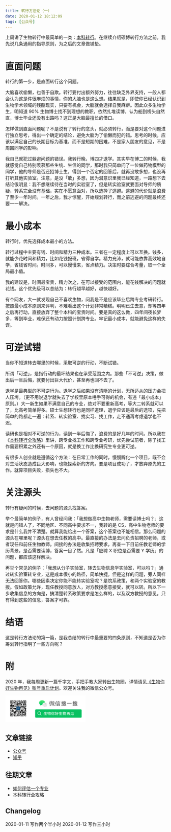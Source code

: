 ```yaml
---
title: 转行方法论（一）
date: 2020-01-12 18:12:09
tags: [公众号]
---
```


上周讲了生物转行中最简单的一类：[本科转行](https://www.biobyelogy.com/2020/01/04/how-to-change-career-for-undergraduates/)。在继续介绍硕博转行方法之前，我先说几条通用的指导原则，为之后的文章做铺垫。

# 直面问题

转行的第一步，是直面转行这个问题。

大脑喜欢偷懒，也善于自欺。转行要付出额外努力，往往缺乏外界支持，一般人都会认为这是件很麻烦的事情，你的大脑也是这么想。结果就是，即使你已经认识到生物学术领域的残酷现实，只要有机会，大脑就会选择自我麻痹。因此众多生物学生，明知道 90% 生物博士找不到理想的教职，依然扎堆读博，认为船到桥头自然直，博士毕业还没有出路吗？这正是大脑最擅长的借口。

怎样做到直面问题呢？不是说有了转行的念头，就必须转行，而是要对这个问题进行独立思考，得出一个确定的结论，避免大脑为了偷懒而犯的错。思考的时候，应该以满足自己的长期目标为基准，而不是短期的困难，不是家人朋友的意见，不是周围同学的影响。

我自己就犯过躲避问题的错误。我转行晚，博四才退学。其实早在博二的时候，我就感觉自己特别羡慕那些生统、生信的同学，那时我只简单问了一位做药物模型的同学，他的导师是否还招博士生，得到一个否定的回答后，就再没敢多想，也没再打听其他实验室。注意，是没「敢」多想，因为潜意识里我已经知道，一路想下去结论很明显：我不想继续待在当时的实验室了，但是转实验室就要面对导师的质疑，转系完全没有基础，实在不愿意面对，所以选择了逃避。逃避的代价就是浪费了至少一年时间。一年之后，我才惊醒，开始规划转行，而之前逃避的问题最终还要一一解决。

# 最小成本

转行时，优先选择成本最小的方法。

转行过程中主要有钱、时间和精力三种成本。三者在一定程度上可以互换。钱多，就能少花时间和精力，比如花钱报班，省得自学。精力充沛，就可能依靠高效地自学，省钱省时间。时间多，可以慢慢来，省点精力。决策时要综合考量，取一个全局最小值。

我的建议是，时间最宝贵，精力次之，在可以接受的范围内，能花钱解决的问题就花钱。这个优先级可以总结为：转行越早越好，越快越好。

有个网友，大一就发现自己不喜欢生物，问我是不是应该毕业后跨专业考研转行。按照最小成本原则来评判，不难看出这个计划非常糟糕。明明已生去意，却等四年之后再行动，直接放弃了整个本科的宝贵时间。要是真的这么做，四年间夜长梦多，等到毕业，难保还有动力按照计划跨专业。牢记最小成本，就能避免这样的失误。

# 可逆试错

当你不知道转去哪里的时候，采取可逆的行动，不断试错。

所谓「可逆」，是指行动的最坏结果也在承受范围之内。那些「不可逆」决策，做出后一旦后悔，就要付出巨大代价，甚至再也回不去了。

退学是最典型的不可逆行为。退学之后如果没有清晰的计划，无所适从的压力会把人压垮。（更不用说退学就失去了学校里原本唾手可得的机会，有违「最小成本」原则。）大一新生如果不满意自己的专业，绝对不要重新高考，等大二转系就可以了，比高考简单得多。硕士生想转行也是同样道理，退学应该是最后的选项，先把简单的路都走一遍：转系、转实验室、找实习、找工作，走不通再考虑退学也不迟。

读研也是相对不可逆的行为，读到一半后悔了，浪费的是好几年的时间。所以我在《[本科转行全攻略](https://www.biobyelogy.com/2020/01/04/how-to-change-career-for-undergraduates/)》里讲，跨专业找工作和跨专业考研，优先尝试前者，除了找工作需要积累之外还有一个原因，就是换工作比换研究生专业更可逆。

有很多人创业就是遵循这个方法：在日常工作的同时，慢慢孵化一个项目，既不会对生活状态造成巨大影响，也能探索新的方向。要是项目成功了，才放弃原先的工作。就算项目失败，损失也不大。

# 关注源头

转行有疑问的时候，去问题的源头找答案。

举个最简单的例子，有人曾经问我：「我想做高中生物老师，需要读博士吗？」这就是问错人了，不同地区、不同高中要求不一，我转的是 CS，高中生物老师的要求是什么我并不清楚。就算我能给出一个答案，这个答案也不能相信。那么问题的源头在哪里呢？源头在想去任教的高中。最直接的办法是去问负责招聘的老师，或者现任和前任生物教师。间接的办法是收集招聘要求，再查一下目前任教老师的学历背景，是否需要读博，答案一目了然。凡是「应聘 X 职位是否需要 Y 学历」的问题，都应该这样解决。

再举个常见的例子：「我想从分子实验室，转去生物信息学实验室，可以吗？」通过转实验室转专业，这是成本很小的路径，简单快捷。但是这样的问题，旁人同样无法回答你。哪些因素决定你能不能转实验室呢？是院系政策，和两个实验室的教授。假如政策允许，现任教授同意放人，对方教授愿意接受，就可以转。所以下一步收集信息的方向是，搞清楚转系政策要求是怎么样的，以及双方教授的意见。只有得到这些的信息，答案才可靠。

# 结语

这是转行方法论的第一篇，是我总结的转行中最重要的四条原则，不知道是否为你筹划转行指明了一些方向呢？

# 附

2020 年，我每周更新一篇千字文，手把手教大家转出生物圈，详情请见[《生物你好生物再见》账号重启计划](https://www.biobyelogy.com/2019/12/22/reboot-of-biobyelogy/)。欢迎关注我的微信公众号。

<img src="/images/biobyelogy-qrcode.png" width="50%">

## 文章链接
- [公众号](https://mp.weixin.qq.com/s/ddaYPxBhyOsRt8p0Qgk1vA)
- [知乎](https://zhuanlan.zhihu.com/p/102462609)

## 往期文章
- [如何评估一个专业](https://www.biobyelogy.com/2019/12/29/how-to-evaluate-a-major/)
- [本科转行全攻略](https://www.biobyelogy.com/2020/01/04/how-to-change-career-for-undergraduates/)

## Changelog
2020-01-11 写作两个半小时
2020-01-12 写作三小时
